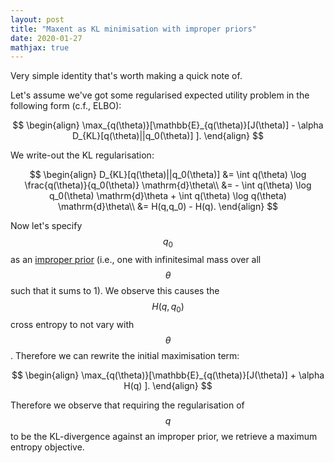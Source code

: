 ```yaml
---
layout: post
title: "Maxent as KL minimisation with improper priors"
date: 2020-01-27
mathjax: true
---
```


Very simple identity that's worth making a quick note of.

Let's assume we've got some regularised expected utility problem in the following form (c.f., ELBO):

$$
\begin{align}
\max_{q(\theta)}[\mathbb{E}_{q(\theta)}[J(\theta)] - \alpha D_{KL}[q(\theta)||q_0(\theta)] ].
\end{align}
$$

We write-out the KL regularisation:

$$
\begin{align}
D_{KL}[q(\theta)||q_0(\theta)] &= \int q(\theta) \log \frac{q(\theta)}{q_0(\theta)} \mathrm{d}\theta\\
                            &=  - \int q(\theta) \log q_0(\theta) \mathrm{d}\theta + \int q(\theta) \log q(\theta) \mathrm{d}\theta\\
                            &=  H(q,q_0) - H(q).
\end{align}
$$

Now let's specify $$q_0$$ as an [improper prior](https://en.wikipedia.org/wiki/Prior_probability#Improper_priors) (i.e., one with infinitesimal mass over all $$\theta$$ such that it sums to 1). We observe this causes the $$H(q,q_0)$$ cross entropy to not vary with $$\theta$$. Therefore we can rewrite the initial maximisation term:

$$
\begin{align}
\max_{q(\theta)}[\mathbb{E}_{q(\theta)}[J(\theta)] + \alpha H(q) ].
\end{align}
$$

Therefore we observe that requiring the regularisation of $$q$$ to be the KL-divergence against an improper prior, we retrieve a maximum entropy objective.